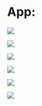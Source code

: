 # App:

![](https://github.com/frynet/multostrov/tree/master/docs/img/screenshots/1.png)

![](https://github.com/frynet/multostrov/tree/master/docs/img/screenshots/2.png)

![](https://github.com/frynet/multostrov/tree/master/docs/img/screenshots/3.png)

![](https://github.com/frynet/multostrov/tree/master/docs/img/screenshots/4.png)

![](https://github.com/frynet/multostrov/tree/master/docs/img/screenshots/5.png)

![](https://github.com/frynet/multostrov/tree/master/docs/img/screenshots/6.png)